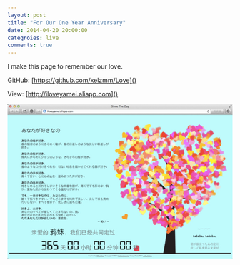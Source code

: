 ```yaml
---
layout: post
title: "For Our One Year Anniversary"
date: 2014-04-20 20:00:00
categroies: live
comments: true
---
```


I make this page to remember our love.

GitHub: [https://github.com/xelzmm/Love]()

View: [http://iloveyamei.aliapp.com]()

![](/assets/2014/one-year.jpg)

